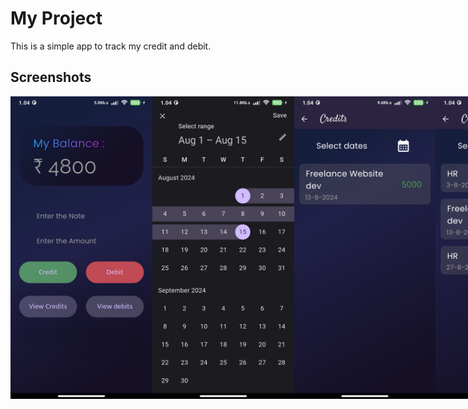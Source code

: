 # My Project

This is a simple app to track my credit and debit.

## Screenshots

<div style="display: flex; justify-content: space-between;">
    <img src="assets/images/4.jpg" alt="Screenshot 1" width="45%">
   <img src="assets/images/2.jpg" alt="Screenshot 1" width="45%">
  <img src="assets/images/1.jpg" alt="Screenshot 1" width="45%">
  <img src="assets/images/3.jpg" alt="Screenshot 1" width="45%">
  <img src="assets/images/5.jpg" alt="Screenshot 1" width="45%">
</div>
